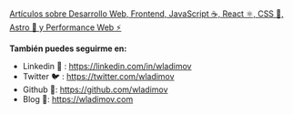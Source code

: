 [Artículos sobre Desarrollo Web, Frontend, JavaScript ☕️, React ⚛️, CSS 🎨, Astro 🚀 y Performance Web ⚡️](https://wladimov.com/)

**También puedes seguirme en:**

* Linkedin 👤 : https://linkedin.com/in/wladimov
* Twitter 🐦 : https://twitter.com/wladimov
* Github 🐙: https://github.com/wladimov
* Blog 📖: https://wladimov.com
